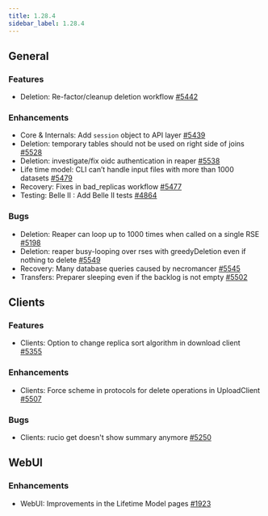 ```yaml
---
title: 1.28.4
sidebar_label: 1.28.4
---
```


## General

### Features

- Deletion: Re-factor/cleanup deletion workflow [#5442](https://github.com/rucio/rucio/issues/5442)

### Enhancements

- Core & Internals: Add `session` object to API layer [#5439](https://github.com/rucio/rucio/issues/5439)
- Deletion: temporary tables should not be used on right side of joins [#5528](https://github.com/rucio/rucio/issues/5528)
- Deletion: investigate/fix oidc authentication in reaper [#5538](https://github.com/rucio/rucio/issues/5538)
- Life time model: CLI can’t handle input files with more than 1000 datasets [#5479](https://github.com/rucio/rucio/issues/5479)
- Recovery: Fixes in bad_replicas workflow [#5477](https://github.com/rucio/rucio/issues/5477)
- Testing: Belle II : Add Belle II tests [#4864](https://github.com/rucio/rucio/issues/4864)

### Bugs

- Deletion: Reaper can loop up to 1000 times when called on a single RSE [#5198](https://github.com/rucio/rucio/issues/5198)
- Deletion: reaper busy-looping over rses with greedyDeletion even if nothing to delete [#5549](https://github.com/rucio/rucio/issues/5549)
- Recovery: Many database queries caused by necromancer [#5545](https://github.com/rucio/rucio/issues/5545)
- Transfers: Preparer sleeping even if the backlog is not empty [#5502](https://github.com/rucio/rucio/issues/5502)

## Clients

### Features

- Clients: Option to change replica sort algorithm in download client [#5355](https://github.com/rucio/rucio/issues/5355)

### Enhancements

- Clients: Force scheme in protocols for delete operations in UploadClient [#5507](https://github.com/rucio/rucio/issues/5507)

### Bugs

- Clients: rucio get doesn't show summary anymore [#5250](https://github.com/rucio/rucio/issues/5250)

## WebUI

### Enhancements

- WebUI: Improvements in the Lifetime Model pages [#1923](https://github.com/rucio/rucio/issues/1923)
